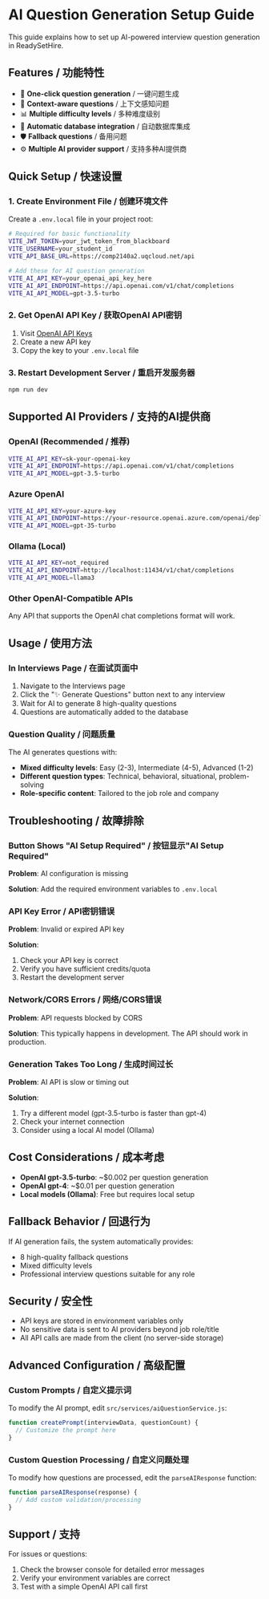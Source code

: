 # AI Question Generation Setup Guide

This guide explains how to set up AI-powered interview question generation in ReadySetHire.

## Features / 功能特性

- 🤖 **One-click question generation** / 一键问题生成
- 🎯 **Context-aware questions** / 上下文感知问题  
- 📊 **Multiple difficulty levels** / 多种难度级别
- 🔄 **Automatic database integration** / 自动数据库集成
- 🛡️ **Fallback questions** / 备用问题
- ⚙️ **Multiple AI provider support** / 支持多种AI提供商

## Quick Setup / 快速设置

### 1. Create Environment File / 创建环境文件

Create a `.env.local` file in your project root:

```bash
# Required for basic functionality
VITE_JWT_TOKEN=your_jwt_token_from_blackboard
VITE_USERNAME=your_student_id  
VITE_API_BASE_URL=https://comp2140a2.uqcloud.net/api

# Add these for AI question generation
VITE_AI_API_KEY=your_openai_api_key_here
VITE_AI_API_ENDPOINT=https://api.openai.com/v1/chat/completions
VITE_AI_API_MODEL=gpt-3.5-turbo
```

### 2. Get OpenAI API Key / 获取OpenAI API密钥

1. Visit [OpenAI API Keys](https://platform.openai.com/api-keys)
2. Create a new API key
3. Copy the key to your `.env.local` file

### 3. Restart Development Server / 重启开发服务器

```bash
npm run dev
```

## Supported AI Providers / 支持的AI提供商

### OpenAI (Recommended / 推荐)
```bash
VITE_AI_API_KEY=sk-your-openai-key
VITE_AI_API_ENDPOINT=https://api.openai.com/v1/chat/completions
VITE_AI_API_MODEL=gpt-3.5-turbo
```

### Azure OpenAI
```bash
VITE_AI_API_KEY=your-azure-key
VITE_AI_API_ENDPOINT=https://your-resource.openai.azure.com/openai/deployments/your-deployment/chat/completions?api-version=2023-05-15
VITE_AI_API_MODEL=gpt-35-turbo
```

### Ollama (Local)
```bash
VITE_AI_API_KEY=not_required
VITE_AI_API_ENDPOINT=http://localhost:11434/v1/chat/completions  
VITE_AI_API_MODEL=llama3
```

### Other OpenAI-Compatible APIs
Any API that supports the OpenAI chat completions format will work.

## Usage / 使用方法

### In Interviews Page / 在面试页面中

1. Navigate to the Interviews page
2. Click the "✨ Generate Questions" button next to any interview
3. Wait for AI to generate 8 high-quality questions
4. Questions are automatically added to the database

### Question Quality / 问题质量

The AI generates questions with:

- **Mixed difficulty levels**: Easy (2-3), Intermediate (4-5), Advanced (1-2)
- **Different question types**: Technical, behavioral, situational, problem-solving
- **Role-specific content**: Tailored to the job role and company

## Troubleshooting / 故障排除

### Button Shows "AI Setup Required" / 按钮显示"AI Setup Required"

**Problem**: AI configuration is missing

**Solution**: Add the required environment variables to `.env.local`

### API Key Error / API密钥错误

**Problem**: Invalid or expired API key

**Solution**: 
1. Check your API key is correct
2. Verify you have sufficient credits/quota
3. Restart the development server

### Network/CORS Errors / 网络/CORS错误

**Problem**: API requests blocked by CORS

**Solution**: This typically happens in development. The API should work in production.

### Generation Takes Too Long / 生成时间过长

**Problem**: AI API is slow or timing out

**Solution**:
1. Try a different model (gpt-3.5-turbo is faster than gpt-4)
2. Check your internet connection
3. Consider using a local AI model (Ollama)

## Cost Considerations / 成本考虑

- **OpenAI gpt-3.5-turbo**: ~$0.002 per question generation
- **OpenAI gpt-4**: ~$0.01 per question generation  
- **Local models (Ollama)**: Free but requires local setup

## Fallback Behavior / 回退行为

If AI generation fails, the system automatically provides:

- 8 high-quality fallback questions
- Mixed difficulty levels
- Professional interview questions suitable for any role

## Security / 安全性

- API keys are stored in environment variables only
- No sensitive data is sent to AI providers beyond job role/title
- All API calls are made from the client (no server-side storage)

## Advanced Configuration / 高级配置

### Custom Prompts / 自定义提示词

To modify the AI prompt, edit `src/services/aiQuestionService.js`:

```javascript
function createPrompt(interviewData, questionCount) {
  // Customize the prompt here
}
```

### Custom Question Processing / 自定义问题处理

To modify how questions are processed, edit the `parseAIResponse` function:

```javascript
function parseAIResponse(response) {
  // Add custom validation/processing
}
```

## Support / 支持

For issues or questions:

1. Check the browser console for detailed error messages
2. Verify your environment variables are correct
3. Test with a simple OpenAI API call first

